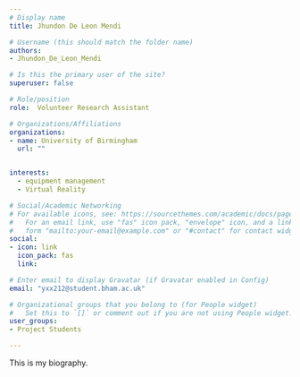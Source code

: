 ```yaml
---
# Display name
title: Jhundon De Leon Mendi

# Username (this should match the folder name)
authors:
- Jhundon_De_Leon_Mendi

# Is this the primary user of the site?
superuser: false

# Role/position
role:  Volunteer Research Assistant

# Organizations/Affiliations
organizations:
- name: University of Birmingham
  url: ""


interests:
  - equipment management
  - Virtual Reality

# Social/Academic Networking
# For available icons, see: https://sourcethemes.com/academic/docs/page-builder/#icons
#   For an email link, use "fas" icon pack, "envelope" icon, and a link in the
#   form "mailto:your-email@example.com" or "#contact" for contact widget.
social:
- icon: link
  icon_pack: fas
  link: 

# Enter email to display Gravatar (if Gravatar enabled in Config)
email: "yxx212@student.bham.ac.uk"

# Organizational groups that you belong to (for People widget)
#   Set this to `[]` or comment out if you are not using People widget.
user_groups:
- Project Students

---
```



This is my biography.